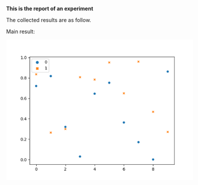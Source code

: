 **This is the report of an experiment**



The collected results are as follow.

Main result:

![filename](./results/result.png)

